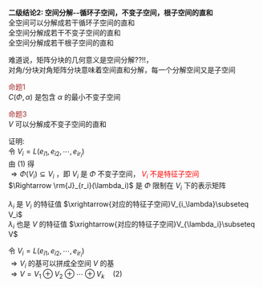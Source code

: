 **二级结论2: 空间分解--循环子空间，不变子空间，根子空间的直和**  
全空间可以分解成若干循环子空间的直和  
全空间分解成若干不变子空间的直和  
全空间分解成若干根子空间的直和  
  
难道说，矩阵分块的几何意义是空间分解??!!，  
对角/分块对角矩阵分块意味着空间直和分解，每一个分解空间又是子空间  
  
<font color=brown>命题1</font>  
$C(\Phi,\alpha)$ 是包含 $\alpha$ 的最小不变子空间  
  
<font color=brown>命题3</font>  
$V$ 可以分解成不变子空间的直和  
  
证明:  
令 $V_i=L(e_{i1},e_{i2},\cdots,e_{ir_i})$  
由 $(1)$ 得  
$\Rightarrow\Phi(V_i)\subseteq V_i$ ，即 $V_i$ 是 $\Phi$ 不变子空间，<font color=red> $V_i$ 不是特征子空间</font>  
$\Rightarrow \rm{J}_{r_i}(\lambda_i)$ 是 $\Phi$ 限制在 $V_i$ 下的表示矩阵  
  
$\lambda_i$ 是 $V_i$ 的特征值 $\xrightarrow{对应的特征子空间}V_{i_\lambda}\subseteq V_i$  
$\lambda_i$ 也是 $V$ 的特征值 $\xrightarrow{对应的特征子空间}V_{\lambda_i}\subseteq V$  
  
令 $V_i=L(e_{i1},e_{i2},\cdots,e_{ir_i})$  
$\Rightarrow V_i$ 的基可以拼成全空间 $V$ 的基  
$\Rightarrow V=V_1\oplus V_2\oplus\cdots\oplus V_k\quad(2)$  
